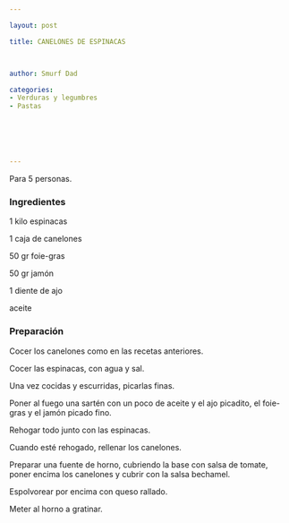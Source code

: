 ```yaml
---

layout: post

title: CANELONES DE ESPINACAS



author: Smurf Dad

categories:
- Verduras y legumbres
- Pastas






---
```


Para 5 personas.

<h3>Ingredientes</h3>

1 kilo espinacas

1 caja de canelones

50 gr foie-gras

50 gr jamón

1 diente de ajo

aceite

<h3>Preparación</h3>

Cocer los canelones como en las recetas anteriores.

Cocer las espinacas, con agua y sal.

Una vez cocidas y escurridas, picarlas finas.

Poner al fuego una sartén con un poco de aceite y el ajo picadito, el foie-gras y el jamón picado fino.

Rehogar todo junto con las espinacas.

Cuando esté rehogado, rellenar los canelones.

Preparar una fuente de horno, cubriendo la base con salsa de tomate, poner encima los canelones y cubrir con la salsa bechamel.

Espolvorear por encima con queso rallado.

Meter al horno a gratinar.

